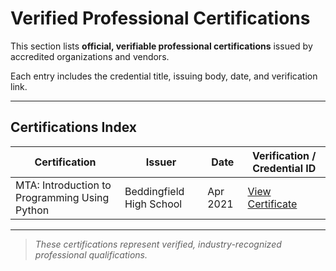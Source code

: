 # Verified Professional Certifications

This section lists **official, verifiable professional certifications** issued by accredited organizations and vendors.  

Each entry includes the credential title, issuing body, date, and verification link.

---

## Certifications Index

| Certification | Issuer | Date | Verification / Credential ID |
|----------------|---------|------|-------------------------------|
| MTA: Introduction to Programming Using Python | Beddingfield High School | Apr 2021 | [View Certificate](https://www.credly.com/badges/0608db61-4f52-4ebf-8b51-9bef1ed1a26f?source=linked_in_profile) |

---

> _These certifications represent verified, industry-recognized professional qualifications._
